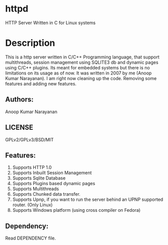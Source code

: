 # httpd
HTTP Server Written in C for Linux systems

# Description
This is a http server written in C/C++ Programming language, that support multithreads, session management using SQLITE3 db and dynamic pages using C/C++ plugins.
Its meant for embedded systems but there is no limitations on its usage as of now. It was written in 2007 by me (Anoop Kumar Narayanan). I am right now cleaning up the code. 
Removing some features and adding new features. 

Authors:
--------
Anoop Kumar Narayanan 

LICENSE
-------
GPLv2/GPLv3/BSD/MIT

Features:
---------

1. Supports HTTP 1.0
2. Supports Inbuilt Session Management
3. Supports Sqlite Database
4. Supports Plugins based dynamic pages
5. Supports Multithreads
6. Supports Chunked data transfer. 
7. Supports Upnp, if you want to run the server behind an UPNP supported router. (Only Linux)
8. Supports Windows platform (using cross compiler on Fedora)


Dependency:
-----------
Read DEPENDENCY file.




